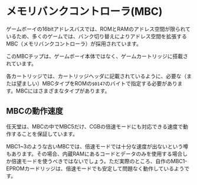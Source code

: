 # メモリバンクコントローラ(MBC)

ゲームボーイの16bitアドレスバスでは、ROMとRAMのアドレス空間が限られているため、多くのゲームでは、バンク切り替えによりアドレス空間を拡張するMBC（メモリバンクコントローラ）が採用されています。

このMBCチップは、ゲームボーイ本体ではなく、ゲームカートリッジに搭載されています。

各カートリッジでは、カートリッジヘッダに記載されているように、必要な（または望ましい）MBCタイプをROMの`$0147`のバイトで指定する必要があります。MBCにはさまざまなタイプがあります。

## MBCの動作速度

任天堂は、MBCの中でMBC5だけ、CGBの倍速モードにも対応できる速度で動作することを保証しています。

MBC1~3のような古いMBCでは、倍速モードでは十分な速度が出ないという噂もあります。その場合、内蔵RAMにあるコードとデータのみを使用する場合しか倍速モードを使うべきではないでしょう。ただ実際のところ、自作のMBC1-EPROMカードリッジは、倍速モードでも安定して問題なく動作しているようです。

